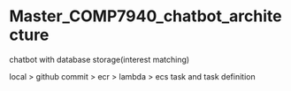 # Master_COMP7940_chatbot_architecture
chatbot with database storage(interest matching)

local > github commit > ecr > lambda > ecs task and task definition